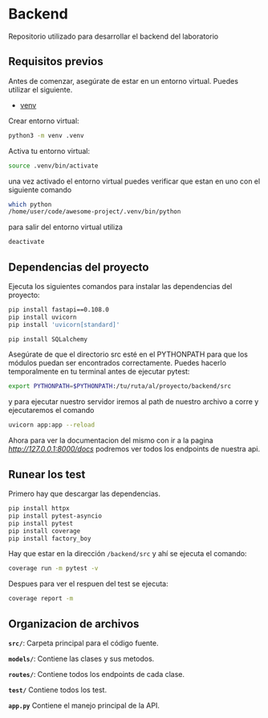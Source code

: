

# Backend
Repositorio utilizado para desarrollar el backend del laboratorio

## Requisitos previos

Antes de comenzar, asegúrate de estar en un entorno virtual.
Puedes utilizar el siguiente.
- [venv](https://docs.python.org/es/3/library/venv.html)

Crear entorno virtual:
```bash
python3 -m venv .venv
```

Activa tu entorno virtual:
```bash
source .venv/bin/activate
```
una vez activado el entorno virtual puedes verificar que estan en uno con el siguiente comando
```bash
which python
/home/user/code/awesome-project/.venv/bin/python
```
para salir del entorno virtual utiliza 
```bash
deactivate
```
## Dependencias del proyecto

Ejecuta los siguientes comandos para instalar las dependencias del proyecto:

```bash
pip install fastapi==0.108.0
pip install uvicorn
pip install 'uvicorn[standard]'
```

```bash
pip install SQLalchemy
```

Asegúrate de que el directorio src esté en el PYTHONPATH para que los módulos puedan ser encontrados correctamente. Puedes hacerlo temporalmente en tu terminal antes de ejecutar pytest:

```bash
export PYTHONPATH=$PYTHONPATH:/tu/ruta/al/proyecto/backend/src
```

y para ejecutar nuestro servidor iremos al path de nuestro archivo a corre y ejecutaremos el comando

```bash
uvicorn app:app --reload
```

Ahora para ver la documentacion del mismo con ir a la pagina
*http://127.0.0.1:8000/docs* podremos ver todos los endpoints de nuestra api.

## Runear los test

Primero hay que descargar las dependencias.

```bash
pip install httpx
pip install pytest-asyncio
pip install pytest
pip install coverage
pip install factory_boy
```

Hay que estar en la dirección `/backend/src` y ahí se ejecuta el comando:

```bash
coverage run -m pytest -v
```

Despues para ver el respuen del test se ejecuta:

```bash
coverage report -m
```

## Organizacion de archivos

**`src/`**: Carpeta principal para el código fuente.

**`models/`**: Contiene las clases y sus metodos.

**`routes/`**: Contiene todos los endpoints de cada clase.

**`test/`** Contiene todos los test.

**`app.py`** Contiene el manejo principal de la API.

